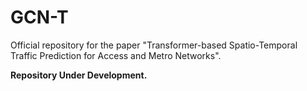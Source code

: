 # GCN-T
Official repository for the paper "Transformer-based Spatio-Temporal Traffic Prediction for Access and Metro Networks".


**Repository Under Development.**
